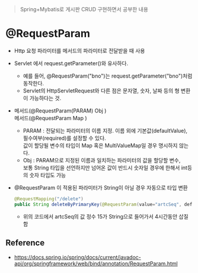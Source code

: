 > Spring+Mybatis로 게시판 CRUD 구현하면서 공부한 내용

# @RequestParam
- Http 요청 파라미터를 메서드의 파라미터로 전달받을 때 사용
- Servlet 에서 request.getParameter()와 유사하다.
  - 예를 들어, @RequestParam("bno")는 request.getParameter("bno")처럼 동작한다.
  - Servlet의 HttpServletRequest와 다른 점은 문자열, 숫자, 날짜 등의 형 변환이 가능하다는 것.

- 메서드(@RequestParam(PARAM) Obj )  
메서드(@RequestParam Map )
  - PARAM : 전달되는 파라미터의 이름 지정. 이름 외에 기본값(defaultValue), 필수여부(required)를 설정할 수 있다.  
값이 할당될 변수의 타입이 Map 혹은 MultiValueMap일 경우 명시하지 않는다.
  - Obj : PARAM으로 지정된 이름과 일치하는 파라미터의 값을 할당할 변수,  
보통 String 타입을 선언하지만 넘어온 값이 반드시 숫자일 경우에 한해서 int등의 숫자 타입도 가능

- @RequestParam 이 적용된 파라미터가 String이 아닐 경우 자동으로 타입 변환
  ```java
  @RequestMapping("/delete")
  public String deleteByPrimaryKey(@RequestParam(value="artcSeq", defaultValue="1") ArticleKey artcSeq)
  ```
  - 위의 코드에서 artcSeq의 값 정수 15가 String으로 들어가서 4시간동안 삽질함
  
## Reference
- https://docs.spring.io/spring/docs/current/javadoc-api/org/springframework/web/bind/annotation/RequestParam.html
